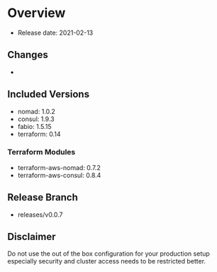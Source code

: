 # Overview

- Release date: 2021-02-13

## Changes

- 

## Included Versions

- nomad: 1.0.2
- consul: 1.9.3
- fabio: 1.5.15
- terraform: 0.14

### Terraform Modules

- terraform-aws-nomad: 0.7.2
- terraform-aws-consul: 0.8.4

## Release Branch

- releases/v0.0.7

## Disclaimer

Do not use the out of the box configuration for your production setup
especially security and cluster access needs to be restricted better.
